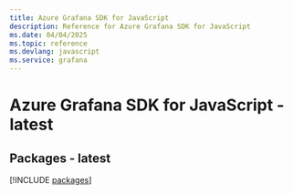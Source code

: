 ```yaml
---
title: Azure Grafana SDK for JavaScript
description: Reference for Azure Grafana SDK for JavaScript
ms.date: 04/04/2025
ms.topic: reference
ms.devlang: javascript
ms.service: grafana
---
```

# Azure Grafana SDK for JavaScript - latest
## Packages - latest
[!INCLUDE [packages](grafana-index.md)]